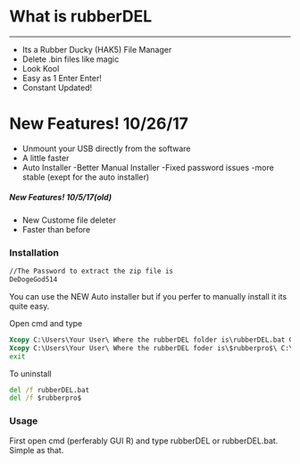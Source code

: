 

# What is rubberDEL
_______________________________________________
  - Its a Rubber Ducky (HAK5) File Manager
  - Delete .bin files like magic
  - Look Kool
  - Easy as 1 Enter Enter!
  - Constant Updated!
 

# New Features! 10/26/17

   - Unmount your USB directly from the software
   - A little faster
   - Auto Installer
   -Better Manual Installer
   -Fixed password issues
   -more stable (exept for the auto installer)
    
   
##### New Features! 10/5/17(old)

  - New Custome file deleter
  - Faster than before
   
  







### Installation

```bat
//The Password to extract the zip file is 
DeDogeGod514
```

You can use the NEW Auto installer but if you perfer to manually install it its quite easy.

Open cmd and type 

```bat
Xcopy C:\Users\Your User\ Where the rubberDEL folder is\rubberDEL.bat C:\Users\Your User\
Xcopy C:\Users\Your User\ Where the rubberDEL foder is\$rubberpro$\ C:\Users\Your User\
exit
```

To uninstall

```bat
del /f rubberDEL.bat
del /f $rubberpro$
```


### Usage

First open cmd (perferably GUI R) and type rubberDEL or rubberDEL.bat. Simple as that.



